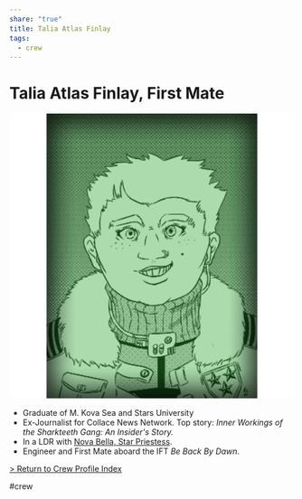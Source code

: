 ```yaml
---
share: "true"
title: Talia Atlas Finlay
tags:
  - crew
---
```

# Talia Atlas Finlay, First Mate  
  
![TaliaFinlay.png](../Attachments/TaliaFinlay.png)  
  
* Graduate of M. Kova Sea and Stars University  
* Ex-Journalist for Collace News Network. Top story: *Inner Workings of the Sharkteeth Gang: An Insider's Story.*  
* In a LDR with [Nova Bella, Star Priestess](../Contacts/NovaBella.md).  
* Engineer and First Mate aboard the IFT *Be Back By Dawn*.  
  
[> Return to Crew Profile Index](./index.md)  
  
#crew